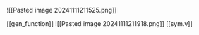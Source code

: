 ![[Pasted image 20241111211525.png]]

[[gen_function]]
![[Pasted image 20241111211918.png]]
[[sym.v]]